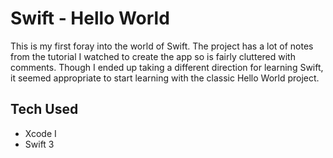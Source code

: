 # Swift - Hello World

This is my first foray into the world of Swift.  The project has a lot of notes from the tutorial I watched to create the 
app so is fairly cluttered with comments.  Though I ended up taking a different direction for learning Swift, it seemed appropriate
to start learning with the classic Hello World project.

## Tech Used
* Xcode I
* Swift 3

